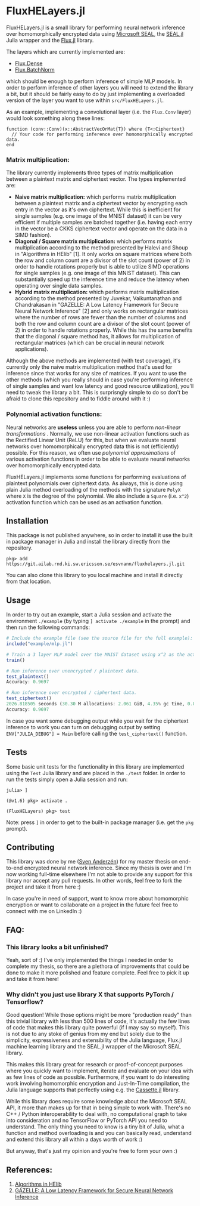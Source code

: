 # FluxHELayers.jl

FluxHELayers.jl is a small library for performing neural network inference over
homomorphically encrypted data using [Microsoft
SEAL](https://github.com/microsoft/SEAL), the
[SEAL.jl](https://github.com/JuliaCrypto/SEAL.jl) Julia wrapper and the
[Flux.jl](https://github.com/FluxML/Flux.jl) library.

The layers which are currently implemented are:

- [Flux.Dense](https://fluxml.ai/Flux.jl/stable/models/layers/#Flux.Dense)
- [Flux.BatchNorm](https://fluxml.ai/Flux.jl/stable/models/layers/#Flux.BatchNorm)

which should be enough to perform inference of simple MLP models. In order to
perform inference of other layers you will need to extend the library a bit,
but it should be fairly easy to do by just implementing a overloaded version of
the layer you want to use within `src/FluxHELayers.jl`.

As an example, implementing a convolutional layer (i.e. the `Flux.Conv` layer)
would look something along these lines:

```
function (conv::Conv)(x::AbstractVecOrMat{T}) where {T<:Ciphertext}
  // Your code for performing inference over homomorphically encrypted data.
end
```

### Matrix multiplication:

The library currently implements three types of matrix multiplication between a
plaintext matrix and ciphertext vector. The types implemented are:

- **Naive matrix multiplication:** which performs matrix multiplication between
  a plaintext matrix and a ciphertext vector by encrypting each entry in the
  vector as it's own ciphertext. While this is inefficient for single samples
  (e.g. one image of the MNIST dataset) it can be very efficient if multiple
  samples are batched together (i.e. having each entry in the vector be a CKKS
  ciphertext vector and operate on the data in a SIMD fashion).
- **Diagonal / Square matrix multiplication:** which performs matrix
  multiplication according to the method presented by Halevi and Shoup in
  "Algorithms in HElib" [1]. It only works on square matrices where both the
  row and column count are a divisor of the slot count (power of 2) in order to
  handle rotations properly but is able to utilize SIMD operations for single
  samples (e.g. one image of this MNIST dataset). This can substantially
  speed up the inference time and reduce the latency when operating over single
  data samples.
- **Hybrid matrix multiplication:** which performs matrix
  multiplication according to the method presented by Juvekar, Vaikuntanathan
  and Chandrakasan in "GAZELLE: A Low Latency Framework for Secure Neural
  Network Inference" [2] and only works on rectangular matrices where the
  number of rows are fewer than the number of columns and both the row and
  column count are a divisor of the slot count (power of 2) in order to handle
  rotations properly. While this has the same benefits that the diagonal /
  square method has, it allows for multiplication of rectangular matrices
  (which can be crucial in neural network applications).

Although the above methods are implemented (with test coverage), it's currently
only the naive matrix multiplication method that's used for inference since
that works for any size of matrices. If you want to use the other methods
(which you really should in case you're performing inference of single samples
and want low latency and good resource utilization), you'll need to tweak the
library a bit. This is surprisngly simple to do so don't be afraid to clone
this repository and to fiddle around with it :)

### Polynomial activation functions:

Neural networks are **useless** unless you are able to perform _non-linear
transformations_ . Normally, we use non-linear activation functions such as the
Rectified Linear Unit (ReLU) for this, but when we evaluate neural
networks over homomorphically encrypted data this is not (efficiently)
possible. For this reason, we often use _polynomial approximations_ of various
activation functions in order to be able to evaluate neural networks over
homomorphically encrypted data.

FluxHELayers.jl implements some functions for performing evaluations of
plaintext polynomials over ciphertext data. As always, this is done using plain
Julia method overloading of the methods with the signature `PolyX` where `X` is
the degree of the polynomial. We also include a `Square` (i.e. `x^2`)
activation function which can be used as an activation function.

## Installation

This package is not published anywhere, so in order to install it use the built
in package manager in Julia and install the library directly from the
repository.

```
pkg> add https://git.ailab.rnd.ki.sw.ericsson.se/esvnann/fluxhelayers.jl.git
```

You can also clone this library to you local machine and install it directly
from that location.

## Usage

In order to try out an example, start a Julia session and activate the
environment `./example` (by typing `] activate ./example` in the prompt) and
then run the following commands:

```julia
# Include the example file (see the source file for the full example):
include("example/mlp.jl")

# Train a 3 layer MLP model over the MNIST dataset using x^2 as the activation function.
train()

# Run inference over unencrypted / plaintext data.
test_plaintext()
Accuracy: 0.9697

# Run inference over encrypted / ciphertext data.
test_ciphertext()
2026.818505 seconds (30.30 M allocations: 2.061 GiB, 4.35% gc time, 0.01% compilation time)
Accuracy: 0.9697
```

In case you want some debugging output while you wait for the ciphertext
inference to work you can turn on debugging output by setting
`ENV["JULIA_DEBUG"] = Main` before calling the `test_ciphertext()` function.

## Tests
Some basic unit tests for the functionality in this library are implemented
using the `Test` Julia library and are placed in the `./test` folder. In order
to run the tests simply open a Julia session and run:

```
julia> ]

(@v1.6) pkg> activate .

(FluxHELayers) pkg> test
```

Note: press `]` in order to get to the built-in package manager (i.e. get the `pkg` prompt).

## Contributing

This library was done by me ([Sven
Anderzén](https://www.linkedin.com/in/svenanderzen)) for my master thesis on
end-to-end encrypted neural network inference. Since my thesis is over and I'm
now working full-time elsewhere I'm not able to provide any support for this library nor
accept any pull requests. In other words, feel free to fork the project and
take it from here :)

In case you're in need of support, want to know more about homomorphic
encryption or want to collaborate on a project in the future feel free to
connect with me on LinkedIn :)

## FAQ:

### This library looks a bit unfinished?
Yeah, sort of :) I've only implemented the things I needed in order to complete
my thesis, so there are a plethora of improvements that could be done to make
it more polished and feature complete. Feel free to pick it up and take it from
here!

### Why didn't you just use library X that supports PyTorch / Tensorflow?
Good question! While those options might be more "production ready" than this
trivial library with less than 500 lines of code, it's actually the few lines
of code that makes this library quite powerful (if I may say so myself). This
is not due to any stoke of genius from my end but solely due to the simplicity,
expressiveness and extensibility of the Julia language, Flux.jl machine
learning library and the SEAL.jl wrapper of the Microsoft SEAL library.

This makes this library great for research or proof-of-concept purposes where
you quickly want to implement, iterate and evaluate on your idea with as few
lines of code as possible. Furthermore, if you want to do interesting work
involving homomorphic encryption and Just-In-Time compilation, the Julia
language supports that perfectly using e.g. the
[Cassette.jl](https://github.com/JuliaLabs/Cassette.jl) library.

While this library does require some knowledge about the Microsoft SEAL API, it
more than makes up for that in being simple to work with. There's no C++ /
Python interoperability to deal with, no computational graph to take into
consideration and no TensorFlow or PyTorch API you need to understand. The only
thing you need to know is a tiny bit of Julia, what a function and method
overloading is and you can basically read, understand and extend this library
all within a days worth of work :)

But anyway, that's just my opinion and you're free to form your own :)

## References:

1. [Algorithms in HElib](https://www.shoup.net/papers/helib.pdf)
2. [GAZELLE: A Low Latency Framework for Secure Neural Network Inference](https://www.usenix.org/system/files/conference/usenixsecurity18/sec18-juvekar.pdf)

